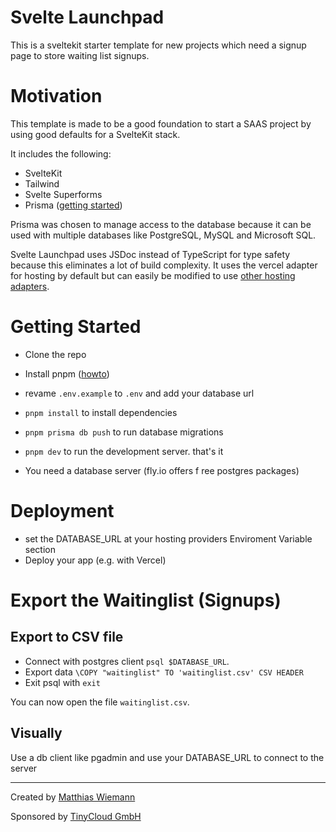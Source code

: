 # Svelte Launchpad

This is a sveltekit starter template for new projects which need a signup page to store waiting list signups.

# Motivation

This template is made to be a good foundation to start a SAAS project by using good defaults for a SvelteKit stack. 


It includes the following:
- SvelteKit
- Tailwind
- Svelte Superforms
- Prisma ([getting started](https://www.prisma.io/docs/getting-started))

Prisma was chosen to manage access to the database because it can be used with multiple databases like PostgreSQL, MySQL and Microsoft SQL.

Svelte Launchpad uses JSDoc instead of TypeScript for type safety because this eliminates a lot of build complexity. It uses the vercel adapter for hosting by default but can easily be modified to use [other hosting adapters](https://kit.svelte.dev/docs/adapter-node).

# Getting Started

- Clone the repo
- Install pnpm  ([howto](https://pnpm.io/installation))
- revame `.env.example` to `.env` and add your database url
- `pnpm install` to install dependencies
- `pnpm prisma db push` to run database migrations
- `pnpm dev` to run the development server. that's it

- You need a database server (fly.io offers f ree postgres packages)
# Deployment
- set the DATABASE_URL at your hosting providers Enviroment Variable section
- Deploy your app (e.g. with Vercel)

# Export the Waitinglist (Signups)

## Export to CSV file
- Connect with postgres client `psql $DATABASE_URL`.
- Export data `\COPY "waitinglist" TO 'waitinglist.csv' CSV HEADER`
- Exit psql with `exit`

You can now open the file `waitinglist.csv`.

## Visually 
Use a db client like pgadmin and use your DATABASE_URL to connect to the server

---
Created by <a href="https://twitter.com/wiemann">Matthias Wiemann</a> 

Sponsored by <a href="https://www.tinycloud.io">TinyCloud GmbH</a>